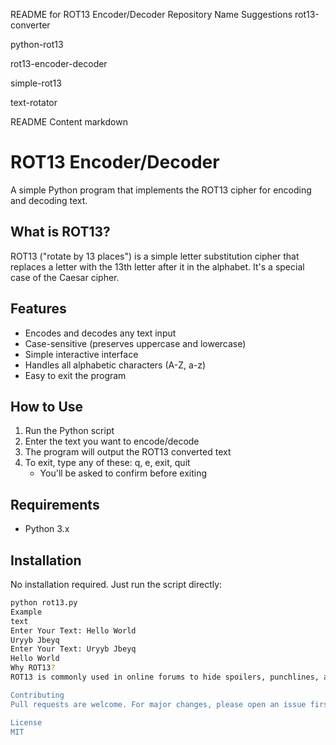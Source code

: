 README for ROT13 Encoder/Decoder
Repository Name Suggestions
rot13-converter

python-rot13

rot13-encoder-decoder

simple-rot13

text-rotator

README Content
markdown
# ROT13 Encoder/Decoder

A simple Python program that implements the ROT13 cipher for encoding and decoding text.

## What is ROT13?
ROT13 ("rotate by 13 places") is a simple letter substitution cipher that replaces a letter with the 13th letter after it in the alphabet. It's a special case of the Caesar cipher.

## Features
- Encodes and decodes any text input
- Case-sensitive (preserves uppercase and lowercase)
- Simple interactive interface
- Handles all alphabetic characters (A-Z, a-z)
- Easy to exit the program

## How to Use
1. Run the Python script
2. Enter the text you want to encode/decode
3. The program will output the ROT13 converted text
4. To exit, type any of these: q, e, exit, quit
   - You'll be asked to confirm before exiting

## Requirements
- Python 3.x

## Installation
No installation required. Just run the script directly:
```bash
python rot13.py
Example
text
Enter Your Text: Hello World
Uryyb Jbeyq
Enter Your Text: Uryyb Jbeyq
Hello World
Why ROT13?
ROT13 is commonly used in online forums to hide spoilers, punchlines, and offensive material. It's also useful for simple obfuscation where no real security is needed.

Contributing
Pull requests are welcome. For major changes, please open an issue first to discuss what you would like to change.

License
MIT